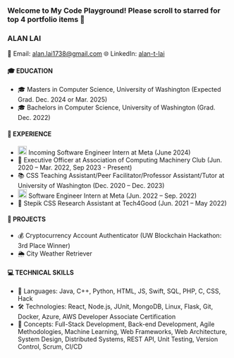 ### Welcome to My Code Playground! Please scroll to starred for top 4 portfolio items 🚀

### ALAN LAI
📧 Email: alan.lai1738@gmail.com
🌐 LinkedIn: [alan-t-lai](https://www.linkedin.com/in/alan-t-lai/) 

#### 🎓 EDUCATION
- 🎓 Masters in Computer Science, University of Washington (Expected Grad. Dec. 2024 or Mar. 2025)
- 🎓 Bachelors in Computer Science, University of Washington (Grad. Dec. 2022)

#### 💼 EXPERIENCE
- <img src="https://github.com/alan-lai1738/alan-lai1738/assets/70036749/7d944933-8c1c-4bd9-b0f7-2c622d677e4a" alt="Image Description" width="20" height="20"> Incoming Software Engineer Intern at Meta (June 2024)
- 🚀 Executive Officer at Association of Computing Machinery Club (Jun. 2020 – Mar. 2022, Sep 2023 - Present)
- 📚 CSS Teaching Assistant/Peer Facilitator/Professor Assistant/Tutor at University of Washington (Dec. 2020 – Dec. 2023)
- <img src="https://github.com/alan-lai1738/alan-lai1738/assets/70036749/7d944933-8c1c-4bd9-b0f7-2c622d677e4a" alt="Image Description" width="20" height="20">  Software Engineer Intern at Meta (Jun. 2022 – Sep. 2022) 
- 🔬 Stepik CSS Research Assistant at Tech4Good (Jun. 2021 – May 2022)


#### 🚀 PROJECTS
- 💰 Cryptocurrency Account Authenticator (UW Blockchain Hackathon: 3rd Place Winner)
- 🌦️ City Weather Retriever

#### 💻 TECHNICAL SKILLS
- 💬 Languages: Java, C++, Python, HTML, JS, Swift, SQL, PHP, C, CSS, Hack
- 🛠️ Technologies: React, Node.js, JUnit, MongoDB, Linux, Flask, Git, Docker, Azure, AWS Developer Associate Certification
- 🧠 Concepts: Full-Stack Development, Back-end Development, Agile Methodologies, Machine Learning, Web Frameworks, Web Architecture, System Design, Distributed Systems, REST API, Unit Testing, Version Control, Scrum, CI/CD

